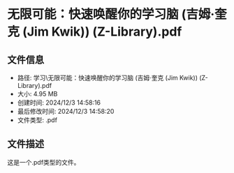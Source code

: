 ﻿# 无限可能：快速唤醒你的学习脑 (吉姆·奎克 (Jim Kwik)) (Z-Library).pdf

## 文件信息
- 路径: 学习\无限可能：快速唤醒你的学习脑 (吉姆·奎克 (Jim Kwik)) (Z-Library).pdf
- 大小: 4.95 MB
- 创建时间: 2024/12/3 14:58:16
- 最后修改时间: 2024/12/3 14:58:20
- 文件类型: .pdf

## 文件描述
这是一个.pdf类型的文件。

